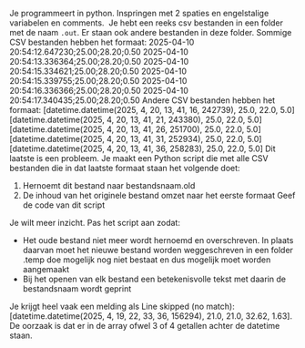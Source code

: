 Je programmeert in python. Inspringen met 2 spaties en engelstalige variabelen en comments. 
Je hebt een reeks csv bestanden in een folder met de naam `.out`. Er staan ook andere bestanden in deze folder.
Sommige CSV bestanden hebben het formaat:
2025-04-10 20:54:12.647230;25.00;28.20;0.50
2025-04-10 20:54:13.336364;25.00;28.20;0.50
2025-04-10 20:54:15.334621;25.00;28.20;0.50
2025-04-10 20:54:15.339755;25.00;28.20;0.50
2025-04-10 20:54:16.336366;25.00;28.20;0.50
2025-04-10 20:54:17.340435;25.00;28.20;0.50
Andere CSV bestanden hebben het formaat:
[datetime.datetime(2025, 4, 20, 13, 41, 16, 242739), 25.0, 22.0, 5.0]
[datetime.datetime(2025, 4, 20, 13, 41, 21, 243380), 25.0, 22.0, 5.0]
[datetime.datetime(2025, 4, 20, 13, 41, 26, 251700), 25.0, 22.0, 5.0]
[datetime.datetime(2025, 4, 20, 13, 41, 31, 252934), 25.0, 22.0, 5.0]
[datetime.datetime(2025, 4, 20, 13, 41, 36, 258283), 25.0, 22.0, 5.0]
Dit laatste is een probleem. Je maakt een Python script die met alle CSV bestanden die in dat laatste formaat staan het volgende doet:
1. Hernoemt dit bestand naar bestandsnaam.old
1. De inhoud van het originele bestand omzet naar het eerste formaat
Geef de code van dit script

Je wilt meer inzicht. Pas het script aan zodat:
- Het oude bestand niet meer wordt hernoemd en overschreven. In plaats daarvan moet het nieuwe bestand worden weggeschreven in een folder .temp doe mogelijk nog niet bestaat en dus mogelijk moet worden aangemaakt
- Bij het openen van elk bestand een betekenisvolle tekst met daarin de bestandsnaam wordt geprint

Je krijgt heel vaak een melding als Line skipped (no match): [datetime.datetime(2025, 4, 19, 22, 33, 36, 156294), 21.0, 21.0, 32.62, 1.63].
De oorzaak is dat er in de array ofwel 3 of 4 getallen achter de datetime staan. 